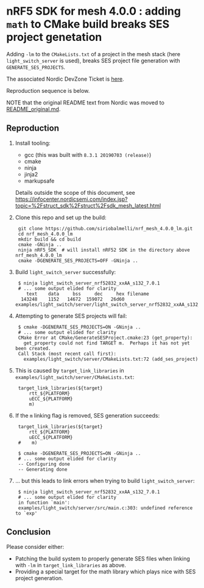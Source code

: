 # nRF5 SDK for mesh 4.0.0 : adding `math` to CMake build breaks SES project genetation

Adding `-lm` to the `CMakeLists.txt` of a project in the mesh stack 
(here `light_switch_server` is used), breaks SES project file generation
with `GENERATE_SES_PROJECTS`.

The associated Nordic DevZone Ticket is [here](https://devzone.nordicsemi.com/f/nordic-q-a/53500/adding-math-library-with--lm-to-cmake-build-of-nrf-mesh-breaks-ses-project-generation/217130).

Reproduction sequence is below.

NOTE that the original README text from Nordic was moved to
[README_original.md](./README_original.md).

## Reproduction

1. Install tooling:

    - gcc (this was built with `8.3.1 20190703 (release)`)
    - cmake
    - ninja
    - jinja2
    - markupsafe

    Details outside the scope of this document, see
    https://infocenter.nordicsemi.com/index.jsp?topic=%2Fstruct_sdk%2Fstruct%2Fsdk_mesh_latest.html

1. Clone this repo and set up the build:

        git clone https://github.com/siriobalmelli/nrf_mesh_4.0.0_lm.git
        cd nrf_mesh_4.0.0_lm
        mkdir build && cd build
        cmake -GNinja ..
        ninja nRF5_SDK  # will install nRF52 SDK in the directory above nrf_mesh_4.0.0_lm
        cmake -DGENERATE_SES_PROJECTS=OFF -GNinja ..

1. Build `light_switch_server` successfully:

        $ ninja light_switch_server_nrf52832_xxAA_s132_7.0.1
        # ... some output elided for clarity
           text    data     bss     dec     hex filename
         143248    1152   14672  159072   26d60 examples/light_switch/server/light_switch_server_nrf52832_xxAA_s132_7.0.1.elf

1. Attempting to generate SES projects will fail:

        $ cmake -DGENERATE_SES_PROJECTS=ON -GNinja ..
        # ... some output elided for clarity
        CMake Error at CMake/GenerateSESProject.cmake:23 (get_property):
          get_property could not find TARGET m.  Perhaps it has not yet been created.
        Call Stack (most recent call first):
          examples/light_switch/server/CMakeLists.txt:72 (add_ses_project)

1. This is caused by `target_link_libraries` in `examples/light_switch/server/CMakeLists.txt`:

        target_link_libraries(${target}
            rtt_${PLATFORM}
            uECC_${PLATFORM}
            m)

1. If the `m` linking flag is removed, SES generation succeeds:

        target_link_libraries(${target}
            rtt_${PLATFORM}
            uECC_${PLATFORM}
        #    m)

        $ cmake -DGENERATE_SES_PROJECTS=ON -GNinja ..
        # ... some output elided for clarity
        -- Configuring done
        -- Generating done

1. ... but this leads to link errors when trying to build `light_switch_server`:

        $ ninja light_switch_server_nrf52832_xxAA_s132_7.0.1
        # ... some output elided for clarity
        in function `main':
        examples/light_switch/server/src/main.c:303: undefined reference to `exp'

## Conclusion

Please consider either:

- Patching the build system to properly generate SES files when linking with `-lm`
    in `target_link_libraries` as above.
- Providing a special target for the math library which plays nice with SES
    project generation.
